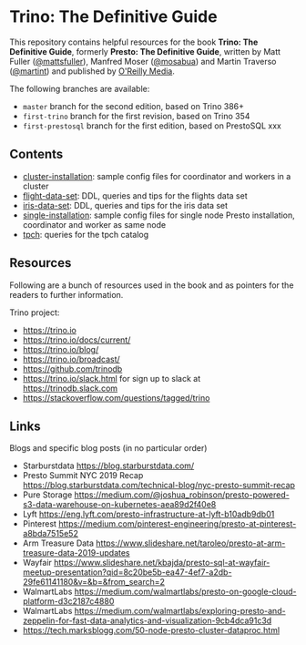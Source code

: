 # Trino: The Definitive Guide

This repository contains helpful resources for the book __Trino: The Definitive
Guide__, formerly __Presto: The Definitive
Guide__, written by Matt Fuller ([@mattsfuller](https://github.com/mattsfuller)),
Manfred Moser ([@mosabua](https://github.com/mosabua)) and Martin Traverso
([@martint](https://github.com/martint)) and published by
[O'Reilly Media](http://shop.oreilly.com/product/0636920206880.do).

The following branches are available:

* `master` branch for the second edition, based on Trino 386+
* `first-trino` branch for the first revision, based on Trino 354
* `first-prestosql` branch for the first edition, based on PrestoSQL xxx

## Contents

* [cluster-installation](./cluster-installation): sample config files for
  coordinator and workers in a cluster
* [flight-data-set](./flight-data-set): DDL, queries and tips for the flights
  data set
* [iris-data-set](./iris-data-set): DDL, queries and tips for the iris
  data set
* [single-installation](./single-installation): sample config files for single
  node Presto installation, coordinator and worker as same node
* [tpch](./tpch): queries for the tpch catalog

## Resources

Following are a bunch of resources used in the book and as pointers for the
readers to further information.

Trino project:

* https://trino.io
* https://trino.io/docs/current/
* https://trino.io/blog/
* https://trino.io/broadcast/
* https://github.com/trinodb
* https://trino.io/slack.html for sign up to slack at https://trinodb.slack.com
* https://stackoverflow.com/questions/tagged/trino

## Links

Blogs and specific blog posts (in no particular order)

* Starburstdata https://blog.starburstdata.com/
* Presto Summit NYC 2019 Recap https://blog.starburstdata.com/technical-blog/nyc-presto-summit-recap
* Pure Storage https://medium.com/@joshua_robinson/presto-powered-s3-data-warehouse-on-kubernetes-aea89d2f40e8
* Lyft https://eng.lyft.com/presto-infrastructure-at-lyft-b10adb9db01
* Pinterest https://medium.com/pinterest-engineering/presto-at-pinterest-a8bda7515e52
* Arm Treasure Data https://www.slideshare.net/taroleo/presto-at-arm-treasure-data-2019-updates
* Wayfair https://www.slideshare.net/kbajda/presto-sql-at-wayfair-meetup-presentation?qid=8c20be5b-ea47-4ef7-a2db-29fe61141180&v=&b=&from_search=2
* WalmartLabs https://medium.com/walmartlabs/presto-on-google-cloud-platform-d3c2187c4880
* WalmartLabs https://medium.com/walmartlabs/exploring-presto-and-zeppelin-for-fast-data-analytics-and-visualization-9cb4dca91c3d
* https://tech.marksblogg.com/50-node-presto-cluster-dataproc.html
